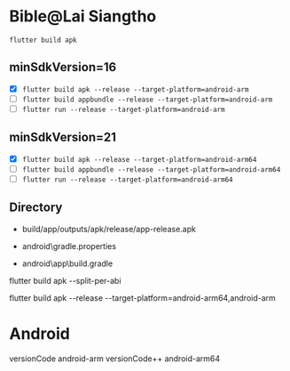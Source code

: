 # Bible@Lai Siangtho




`flutter build apk`

## minSdkVersion=16

- [x] `flutter build apk --release --target-platform=android-arm`
- [ ] `flutter build appbundle --release --target-platform=android-arm`
- [ ] `flutter run --release --target-platform=android-arm`

## minSdkVersion=21

- [x] `flutter build apk --release --target-platform=android-arm64`
- [ ] `flutter build appbundle --release --target-platform=android-arm64`
- [ ] `flutter run --release --target-platform=android-arm64`

## Directory

- build/app/outputs/apk/release/app-release.apk

- android\gradle.properties
- android\app\build.gradle



flutter build apk --split-per-abi


flutter build apk --release --target-platform=android-arm64,android-arm

# Android
  versionCode android-arm
  versionCode++ android-arm64